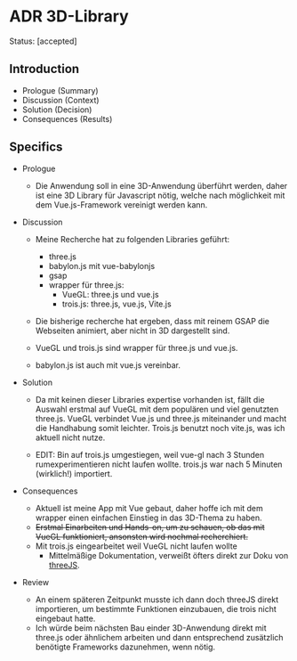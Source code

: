 # ADR 3D-Library

Status: [accepted] 

## Introduction

- Prologue (Summary)
- Discussion (Context)
- Solution (Decision)
- Consequences (Results)

## Specifics

- Prologue

  - Die Anwendung soll in eine 3D-Anwendung überführt werden, daher ist eine 3D Library für Javascript nötig, welche nach möglichkeit mit dem Vue.js-Framework vereinigt werden kann.

- Discussion

  - Meine Recherche hat zu folgenden Libraries geführt:
    - three.js
    - babylon.js mit vue-babylonjs
    - gsap
    - wrapper für three.js:
      - VueGL: three.js und vue.js
      - trois.js: three.js, vue.js, Vite.js
    

  - Die bisherige recherche hat ergeben, dass mit reinem GSAP die Webseiten animiert, aber nicht in 3D dargestellt sind.
  - VueGL und trois.js sind wrapper für three.js und vue.js.
  - babylon.js ist auch mit vue.js vereinbar.

- Solution

  - Da mit keinen dieser Libraries expertise vorhanden ist, fällt die Auswahl erstmal auf VueGL mit dem populären und viel genutzten three.js. VueGL verbindet Vue.js und three.js miteinander und macht die Handhabung somit leichter. Trois.js benutzt noch vite.js, was ich aktuell nicht nutze.

  - EDIT: Bin auf trois.js umgestiegen, weil vue-gl nach 3 Stunden rumexperimentieren nicht laufen wollte. trois.js war nach 5 Minuten (wirklich!) importiert.

- Consequences
  - Aktuell ist meine App mit Vue gebaut, daher hoffe ich mit dem wrapper einen einfachen Einstieg in das 3D-Thema zu haben.
  - ~~Erstmal Einarbeiten und Hands-on, um zu schauen, ob das mit VueGL funktioniert, ansonsten wird nochmal recherchiert.~~
  - Mit trois.js eingearbeitet weil VueGL nicht laufen wollte
    - Mittelmäßige Dokumentation, verweißt öfters direkt zur Doku von [threeJS](https://threejs.org/).

- Review
  - An einem späteren Zeitpunkt musste ich dann doch threeJS direkt importieren, um bestimmte Funktionen einzubauen, die trois nicht eingebaut hatte.
  - Ich würde beim nächsten Bau einder 3D-Anwendung direkt mit three.js oder ähnlichem arbeiten und dann entsprechend zusätzlich benötigte Frameworks dazunehmen, wenn nötig.